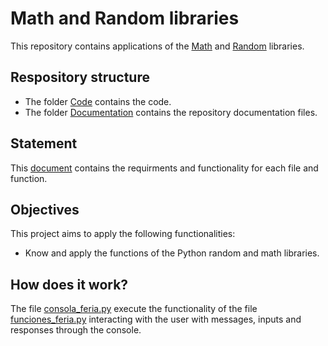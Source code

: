 # Math and Random libraries

This repository contains applications of the [Math](https://docs.python.org/3/library/math.html) and [Random](https://docs.python.org/3/library/random.html) libraries.

## Respository structure

- The folder [Code](/Code/) contains the code.
- The folder [Documentation](/Documentation/) contains the repository documentation files.

## Statement

This [document](/Documentation/statement.pdf) contains the requirments and functionality for each file and function.

## Objectives

This project aims to apply the following functionalities:

- Know and apply the functions of the Python random and math libraries.

## How does it work?

The file [consola_feria.py](/Code/consola_feria.py) execute the functionality of the file [funciones_feria.py](/Code/funciones_feria.py) interacting with the user with messages, inputs and responses through the console.